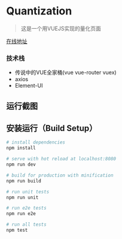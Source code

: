 # Quantization

> 这是一个用VUEJS实现的量化页面

[在线地址](http://www.###.cn/)

### 技术栈
- 传说中的VUE全家桶(vue vue-router vuex)
- axios
- Element-UI

## 运行截图

## 安装运行（Build Setup）

``` bash
# install dependencies
npm install

# serve with hot reload at localhost:8080
npm run dev

# build for production with minification
npm run build

# run unit tests
npm run unit

# run e2e tests
npm run e2e

# run all tests
npm test
```